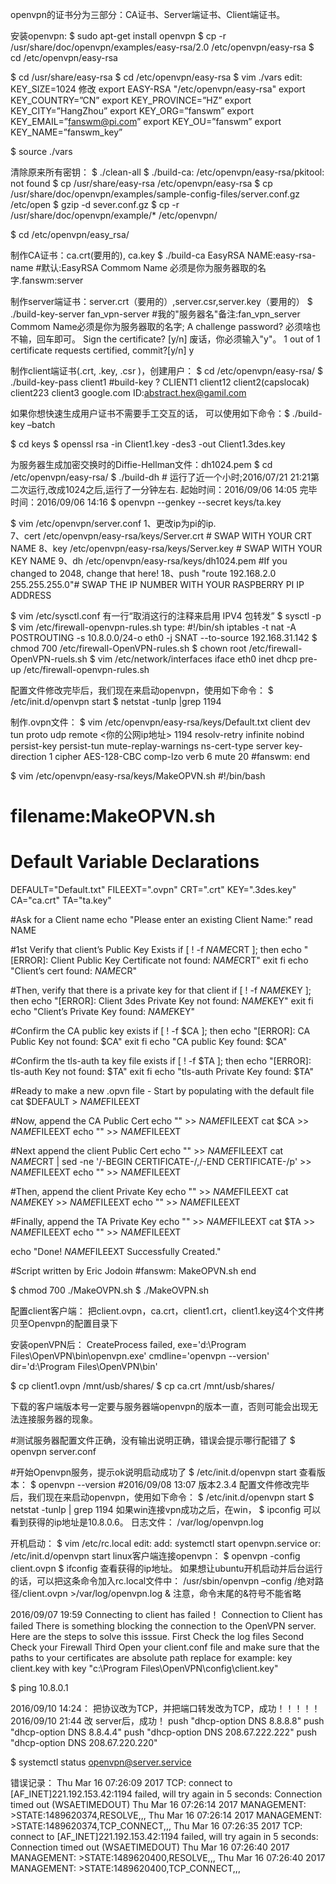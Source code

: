 openvpn的证书分为三部分：CA证书、Server端证书、Client端证书。

安装openvpn:
$ sudo apt-get install openvpn
$ cp -r /usr/share/doc/openvpn/examples/easy-rsa/2.0  /etc/openvpn/easy-rsa 
$ cd /etc/openvpn/easy-rsa

$ cd /usr/share/easy-rsa
$ cd /etc/openvpn/easy-rsa
$ vim ./vars
    edit:    KEY_SIZE=1024
    修改 export EASY-RSA "/etc/openvpn/easy-rsa"
    export KEY_COUNTRY=”CN”
    export KEY_PROVINCE=”HZ”
    export KEY_CITY=”HangZhou”
    export KEY_ORG=”fanswm”
    export KEY_EMAIL=”fanswm@pi.com”
    export KEY_OU=”fanswm”
    export KEY_NAME=”fanswm_key”

$ source ./vars

清除原来所有密钥：
$ ./clean-all
$ ./build-ca: /etc/openvpn/easy-rsa/pkitool: not found
$ cp /usr/share/easy-rsa /etc/openvpn/easy-rsa
$ cp /usr/share/doc/openvpn/examples/sample-config-files/server.conf.gz /etc/open
$ gzip -d sever.conf.gz
$ cp -r /usr/share/doc/openvpn/example/* /etc/openvpn/

$ cd /etc/openvpn/easy_rsa/

制作CA证书：ca.crt(要用的), ca.key
$ ./build-ca
    EasyRSA NAME:easy-rsa-name #默认:EasyRSA
    Commom Name 必须是你为服务器取的名字.fanswm:server

制作server端证书：server.crt（要用的）,server.csr,server.key（要用的）
$ ./build-key-server fan_vpn-server     #我的"服务器名"备注:fan_vpn_server
    Commom Name必须是你为服务器取的名字;
    A challenge password? 必须啥也不输，回车即可。
    Sign the certificate? [y/n] 废话，你必须输入"y"。
    1 out of 1 certificate requests certified, commit?[y/n] y

制作client端证书(.crt, .key, .csr )，创建用户：
$ cd /etc/openvpn/easy-rsa/
$ ./build-key-pass client1        #build-key ?
    CLIENT1    client12
    client2(capslocak)    client223
    client3
    google.com ID:abstract.hex@gamil.com

如果你想快速生成用户证书不需要手工交互的话，
可以使用如下命令：$ ./build-key –batch

$ cd keys
$ openssl rsa -in Client1.key -des3 -out Client1.3des.key

为服务器生成加密交换时的Diffie-Hellman文件：dh1024.pem
$ cd /etc/openvpn/easy-rsa/
$ ./build-dh    # 运行了近一个小时;2016/07/21 21:21第二次运行,改成1024之后,运行了一分钟左右.
    起始时间：2016/09/06 14:05
    完毕时间：2016/09/06 14:16
$ openvpn --genkey --secret keys/ta.key

$ vim /etc/openvpn/server.conf
    1、更改ip为pi的ip.    
    7、cert /etc/openvpn/easy-rsa/keys/Server.crt # SWAP WITH YOUR CRT NAME
    8、key /etc/openvpn/easy-rsa/keys/Server.key # SWAP WITH YOUR KEY NAME
    9、dh /etc/openvpn/easy-rsa/keys/dh1024.pem #If you changed to 2048, change that here! 
    18、push "route 192.168.2.0 255.255.255.0"# SWAP THE IP NUMBER WITH YOUR RASPBERRY PI IP ADDRESS

$ vim /etc/sysctl.conf
    有一行“取消这行的注释来启用 IPV4 包转发”
$ sysctl -p
$   vim /etc/firewall-openvpn-rules.sh
    type:
#!/bin/sh
iptables -t nat -A POSTROUTING -s 10.8.0.0/24-o eth0 -j SNAT --to-source 192.168.31.142
$    chmod 700 /etc/firewall-OpenVPN-rules.sh
$    chown root /etc/firewall-OpenVPN-ruels.sh
$    vim /etc/network/interfaces
    iface eth0 inet dhcp
        pre-up /etc/firewall-openvpn-rules.sh

配置文件修改完毕后，我们现在来启动openvpn，使用如下命令：
$ /etc/init.d/openvpn start
$ netstat -tunlp |grep 1194

制作.ovpn文件：
$ vim /etc/openvpn/easy-rsa/keys/Default.txt
client
dev tun
proto udp
remote <你的公网ip地址> 1194
resolv-retry infinite
nobind
persist-key
persist-tun
mute-replay-warnings
ns-cert-type server
key-direction 1
cipher AES-128-CBC
comp-lzo
verb 6
mute 20
#fanswm: end

$ vim /etc/openvpn/easy-rsa/keys/MakeOPVN.sh
#!/bin/bash
# filename:MakeOPVN.sh

# Default Variable Declarations 
DEFAULT="Default.txt" 
FILEEXT=".ovpn" 
CRT=".crt" 
KEY=".3des.key" 
CA="ca.crt" 
TA="ta.key" 

#Ask for a Client name 
echo "Please enter an existing Client Name:"
read NAME 


#1st Verify that client’s Public Key Exists 
if [ ! -f $NAME$CRT ]; then 
 echo "[ERROR]: Client Public Key Certificate not found: $NAME$CRT" 
 exit 
fi 
echo "Client’s cert found: $NAME$CR" 


#Then, verify that there is a private key for that client 
if [ ! -f $NAME$KEY ]; then 
 echo "[ERROR]: Client 3des Private Key not found: $NAME$KEY" 
 exit 
fi 
echo "Client’s Private Key found: $NAME$KEY"

#Confirm the CA public key exists 
if [ ! -f $CA ]; then 
 echo "[ERROR]: CA Public Key not found: $CA" 
 exit 
fi 
echo "CA public Key found: $CA" 

#Confirm the tls-auth ta key file exists 
if [ ! -f $TA ]; then 
 echo "[ERROR]: tls-auth Key not found: $TA" 
 exit 
fi 
echo "tls-auth Private Key found: $TA" 

#Ready to make a new .opvn file - Start by populating with the 
default file 
cat $DEFAULT > $NAME$FILEEXT 

#Now, append the CA Public Cert 
echo "<ca>" >> $NAME$FILEEXT 
cat $CA >> $NAME$FILEEXT 
echo "</ca>" >> $NAME$FILEEXT

#Next append the client Public Cert 
echo "<cert>" >> $NAME$FILEEXT 
cat $NAME$CRT | sed -ne '/-BEGIN CERTIFICATE-/,/-END CERTIFICATE-/p' >> $NAME$FILEEXT 
echo "</cert>" >> $NAME$FILEEXT 

#Then, append the client Private Key 
echo "<key>" >> $NAME$FILEEXT 
cat $NAME$KEY >> $NAME$FILEEXT 
echo "</key>" >> $NAME$FILEEXT 

#Finally, append the TA Private Key 
echo "<tls-auth>" >> $NAME$FILEEXT 
cat $TA >> $NAME$FILEEXT 
echo "</tls-auth>" >> $NAME$FILEEXT 

echo "Done! $NAME$FILEEXT Successfully Created."

#Script written by Eric Jodoin
#fanswm: MakeOPVN.sh end

$ chmod 700 ./MakeOVPN.sh
$ ./MakeOVPN.sh

配置client客户端：
    把client.ovpn，ca.crt，client1.crt，client1.key这4个文件拷贝至Openvpn的配置目录下

安装openVPN后：
    CreateProcess failed, exe='d:\Program Files\OpenVPN\bin\openvpn.exe'
    cmdline='openvpn --version' dir='d:\Program Files\OpenVPN\bin'

$ cp client1.ovpn /mnt/usb/shares/
$ cp ca.crt /mnt/usb/shares/

下载的客户端版本号一定要与服务器端openvpn的版本一直，否则可能会出现无法连接服务器的现象。

#测试服务器配置文件正确，没有输出说明正确，错误会提示哪行配错了
$ openvpn server.conf

#开始Openvpn服务，提示ok说明启动成功了
$ /etc/init.d/openvpn start
查看版本：
$ openvpn --version    #2016/09/08 13:07    版本2.3.4
配置文件修改完毕后，我们现在来启动openvpn，使用如下命令：
$ /etc/init.d/openvpn start
$ netstat -tunlp | grep 1194
如果win连接vpn成功之后，在win，
    $ ipconfig
可以看到获得的ip地址是10.8.0.6。
日志文件：
/var/log/openvpn.log

开机启动：
$ vim /etc/rc.local
    edit: add:     systemctl start openvpn.service
            or:    /etc/init.d/openvpn start
linux客户端连接openvpn：
$ openvpn -config client.ovpn
$ ifconfig 查看获得的ip地址。
如果想让ubuntu开机启动并后台运行的话，可以把这条命令加入rc.local文件中：
/usr/sbin/openvpn –config /绝对路径/client.ovpn >/var/log/openvpn.log &
注意，命令末尾的&符号不能省略


2016/09/07 19:59
Connecting to client has failed！
Connection to Client has failed
There is something blocking the connection to the OpenVPN server. Here are the steps to solve this isssue.
First
Check the log files
Second
Check your Firewall
Third
Open your client.conf file and make sure that the paths to your certificates are absolute path
replace for example:
key client.key with
key "c:\\Program Files\\OpenVPN\\config\\client.key"

$ ping 10.8.0.1

2016/09/10 14:24：
把协议改为TCP，并把端口转发改为TCP，成功！！！！！
2016/09/10 21:44
改 server后，成功！
push "dhcp-option DNS 8.8.8.8"
push "dhcp-option DNS 8.8.4.4"
push "dhcp-option DNS 208.67.222.222"
push "dhcp-option DNS 208.67.220.220"


$ systemctl status openvpn@server.service




















错误记录：
Thu Mar 16 07:26:09 2017 TCP: connect to [AF_INET]221.192.153.42:1194 failed, will try again in 5 seconds: Connection timed out (WSAETIMEDOUT)
Thu Mar 16 07:26:14 2017 MANAGEMENT: >STATE:1489620374,RESOLVE,,,
Thu Mar 16 07:26:14 2017 MANAGEMENT: >STATE:1489620374,TCP_CONNECT,,,
Thu Mar 16 07:26:35 2017 TCP: connect to [AF_INET]221.192.153.42:1194 failed, will try again in 5 seconds: Connection timed out (WSAETIMEDOUT)
Thu Mar 16 07:26:40 2017 MANAGEMENT: >STATE:1489620400,RESOLVE,,,
Thu Mar 16 07:26:40 2017 MANAGEMENT: >STATE:1489620400,TCP_CONNECT,,,








